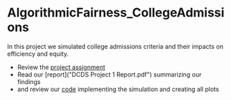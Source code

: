 # AlgorithmicFairness_CollegeAdmissions


 In this project we simulated college admissions criteria and their impacts on efficiency and equity.  
 * Review the [project assignment]("DCDS_500__Project1-3.pdf")
 * Read our [report]("DCDS Project 1 Report.pdf") summarizing our findings   
 * and review our [code](Project1_biasmitigation.ipynb) implementing the simulation and creating all plots    
